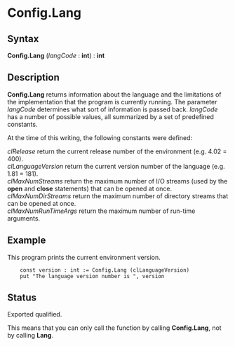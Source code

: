 
# Config.Lang

## Syntax
**Config.Lang** (_langCode_ : **int**) : **int**

## Description
**Config.Lang** returns information about the language and the limitations of the implementation that the program is currently running. The parameter _langCode_ determines what sort of information is passed back. _langCode_ has a number of possible values, all summarized by a set of predefined constants.

At the time of this writing, the following constants were defined:


_clRelease_   return the current release number of the environment (e.g. 4.02 = 400).  
_clLanguageVersion_   return the current version number of the language (e.g. 1.81 = 181).  
_clMaxNumStreams_   return the maximum number of I/O streams (used by the **open** and **close** statements) that can be opened at once.  
_clMaxNumDirStreams_   return the maximum number of directory streams that can be opened at once.  
_clMaxNumRunTimeArgs_   return the maximum number of run-time arguments.  



## Example
This program prints the current environment version.

        const version : int := Config.Lang (clLanguageVersion)
        put "The language version number is ", version
## Status
Exported qualified.

This means that you can only call the function by calling **Config.Lang**, not by calling **Lang**.

